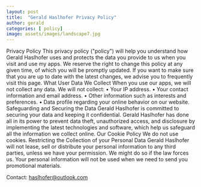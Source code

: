 ```yaml
---
layout: post
title:  "Gerald Haslhofer Privacy Policy"
author: gerald
categories: [ policy]
image: assets/images/landscape7.jpg
---
```



Privacy Policy
This privacy policy ("policy") will help you understand how Gerald Haslhofer uses and protects the data you provide to us when you visit and use my apps.
We reserve the right to change this policy at any given time, of which you will be promptly updated. If you want to make sure that you are up to date with the latest changes, we advise you to frequently visit this page.
What User Data We Collect
When you use our apps, we will not collect any data. We will not collect:
•	Your IP address.
•	Your contact information and email address.
•	Other information such as interests and preferences.
•	Data profile regarding your online behavior on our website.
Safeguarding and Securing the Data
Gerald Haslhofer is committed to securing your data and keeping it confidential. Gerald Haslhofer has done all in its power to prevent data theft, unauthorized access, and disclosure by implementing the latest technologies and software, which help us safeguard all the information we collect online.
Our Cookie Policy
We do not use cookies.
Restricting the Collection of your Personal Data
Gerald Haslhofer will not lease, sell or distribute your personal information to any third parties, unless we have your permission. We might do so if the law forces us. Your personal information will not be used when we need to send you promotional materials.

Contact: haslhofer@outlook.com